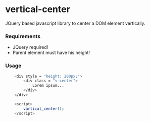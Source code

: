 # vertical-center
JQuery based javascript library to center a DOM element vertically.

### Requirements

* JQuery required!
* Parent element must have his height!

### Usage

```sh
	<div style = "height: 200px;">
		<div class = "v-center">
			Lorem ipsum...
		</div>
	</div>
```

```sh
	<script>
		vartical_center();
	</script>
```
